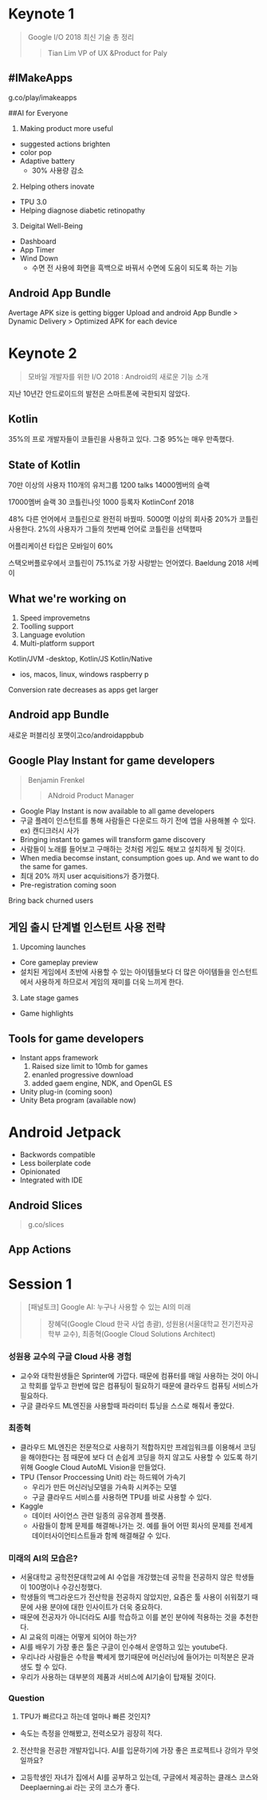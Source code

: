 # Keynote 1
>Google I/O 2018 최신 기술 총 정리
>>Tian Lim VP of UX &Product for Paly

## #IMakeApps 
g.co/play/imakeapps

##AI for Everyone
1. Making product more useful
  - suggested actions  brighten
  - color pop
  - Adaptive battery
    - 30% 사용량 감소
2. Helping others inovate
  - TPU 3.0
  - Helping diagnose diabetic retinopathy
3. Deigital Well-Being
  - Dashboard
  - App Timer
  - Wind Down
    - 수면 전 사용에 화면을 흑백으로 바꿔서 수면에 도움이 되도록 하는 기능

## Android App Bundle
Avertage APK size is getting bigger
Upload and android App Bundle > Dynamic Delivery > Optimized APK for each device

# Keynote 2
>모바일 개발자를 위한 I/O 2018 : Android의 새로운 기능 소개
>>

지난 10년간 안드로이드의 발전은 스마트폰에 국한되지 않았다.
## Kotlin
35%의 프로 개발자들이 코들린을 사용하고 있다. 그중 95%는 매우 만족했다.

## State of Kotlin
70만 이상의 사용자
110개의 유저그룹
1200 talks 
14000멤버의 슬랙

17000멤버 슬랙
30 코틀린나잇
1000 등록자 KotlinConf 2018

48% 다른 언어에서 코틀린으로 완전히 바꿨따.
5000명 이상의 회사중 20%가 코틀린 사용한다.
2%의 사용자가 그들의 첫번째 언어로 코틀린을 선택했따

어플리케이션 타입은 모바일이 60%

스택오버플로우에서 코틀린이 75.1%로 가장 사랑받는 언어였다.
Baeldung 2018 서베이

## What we're working on
1. Speed improvemetns
2. Toolling support
3. Language evolution
4. Multi-platform support

Kotlin/JVM
  -desktop, 
Kotlin/JS
Kotlin/Native
  - ios, macos, linux, windows raspberry p


Conversion rate decreases as apps get larger


## Android app Bundle
새로운 퍼블리싱 포맷이고co/androidappbub


## Google Play Instant for game developers
>Benjamin Frenkel
>>ANdroid Product Manager

- Google Play Instant is now available to all game developers
- 구글 플레이 인스턴트를 통해 사람들은 다운로드 하기 전에 앱을 사용해볼 수 있다. ex) 캔디크러시 사가
- Bringing instant to games will transform game discovery
- 사람들이 노래를 들어보고 구매하는 것처럼 게임도 해보고 설치하게 될 것이다.
- When media becomse instant, consumption goes up. And we want to do the same for games.
- 최대 20% 까지 user acquisitions가 증가했다.
- Pre-registration coming soon

Bring back churned users

## 게임 출시 단계별 인스턴트 사용 전략
1. Upcoming launches
  - Core gameplay preview
  - 설치된 게임에서 초반에 사용할 수 있는 아이템들보다 더 많은 아이템들을 인스턴트에서 사용하게 하므로서 게임의 재미를 더욱 느끼게 한다. 
3. Late stage games
  - Game highlights

## Tools for game developers
- Instant apps framework
  1. Raised size limit to 10mb for games
  2. enanled progressive download
  3. added gaem engine, NDK, and OpenGL ES
- Unity plug-in (coming soon)
- Unity Beta program (available now)


# Android Jetpack
- Backwords compatible
- Less boilerplate code
- Opinionated
- Integrated with IDE

## Android Slices
>g.co/slices

## App Actions


# Session 1
>[패널토크] Google AI: 누구나 사용할 수 있는 AI의 미래
>>장혜덕(Google Cloud 한국 사업 총괄), 성원용(서울대학교 전기전자공학부 교수), 최종혁(Google Cloud Solutions Architect)

### 성원용 교수의 구글 Cloud 사용 경험
- 교수와 대학원생들은 Sprinter에 가깝다. 때문에 컴퓨터를 매일 사용하는 것이 아니고 학회를 앞두고 한번에 많은 컴퓨팅이 필요하기 때문에 클라우드 컴퓨팅 서비스가 필요하다.
- 구글 클라우드 ML엔진을 사용할때 파라미터 튜닝을 스스로 해줘서 좋았다.

### 최종혁
- 클라우드 ML엔진은 전문적으로 사용하기 적합하지만 프레임워크를 이용해서 코딩을 해야한다는 점 때문에 보다 더 손쉽게 코딩을 하지 않고도 사용할 수 있도록 하기 위해 Google Cloud AutoML Vision을 만들었다.
- TPU (Tensor Proccessing Unit) 라는 하드웨어 가속기
  - 우리가 만든 머신러닝모델을 가속화 시켜주는 모델
  - 구글 클라우드 서비스를 사용하면 TPU를 바로 사용할 수 있다.
- Kaggle
  - 데이터 사이언스 관련 일종의 공유경제 플랫폼.
  - 사람들이 함께 문제를 해결해나가는 것. 예를 들어 어떤 회사의 문제를 전세계 데이터사이언티스트들과 함께 해결해갈 수 있다.

### 미래의 AI의 모습은?
- 서울대학교 공학전문대학교에 AI 수업을 개강했는데 공학을 전공하지 않은 학생들이 100명이나 수강신청했다.
- 학생들의 백그라운드가 전산학을 전공하지 않았지만, 요즘은 툴 사용이 쉬워졌기 때문에 사용 분야에 대한 인사이트가 더욱 중요하다.
- 때문에 전공자가 아니더라도 AI를 학습하고 이를 본인 분야에 적용하는 것을 추천한다.
- AI 교육의 미래는 어떻게 되어야 하는가?
 - AI를 배우기 가장 좋은 툴은 구글이 인수해서 운영하고 있는 youtube다.
 - 우리나라 사람들은 수학을 빡세게 했기때문에 머신러닝에 들어가는 미적분은 문과생도 할 수 있다.
- 우리가 사용하는 대부분의 제품과 서비스에 AI기술이 탑재될 것이다.

### Question
1. TPU가 빠르다고 하는데 얼마나 빠른 것인지?
  - 속도는 측정을 안해봤고, 전력소모가 굉장히 적다.
2. 전산학을 전공한 개발자입니다. AI를 입문하기에 가장 좋은 프로젝트나 강의가 무엇일까요?
  - 고등학생인 자녀가 집에서 AI를 공부하고 있는데, 구글에서 제공하는 클래스 코스와 Deeplaerning.ai 라는 곳의 코스가 좋다.
